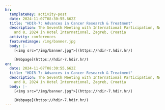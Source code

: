 ```yaml
---
hr:
  templateKey: activity-post
  date: 2024-11-07T08:30:55.662Z
  title: "HDIR-7: Advances in Cancer Research & Treatment"
  description: The Seventh Meeting with International Participation, November 7
    and 8, 2024 in Hotel International, Zagreb, Croatia
  activity: conferences
  featuredimage: /img/banner.jpg
  body: |-
    [<img src="/img/banner.jpg">](https://hdir-7.hdir.hr/)

    [Webpage](https://hdir-7.hdir.hr/)
en:
  date: 2024-11-07T08:30:55.662Z
  title: "HDIR-7: Advances in Cancer Research & Treatment"
  description: The Seventh Meeting with International Participation, November 7
    and 8, 2024 in Hotel International, Zagreb, Croatia
  body: |-
    [<img src="/img/banner.jpg">](https://hdir-7.hdir.hr/)

    [Webpage](https://hdir-7.hdir.hr/)
---
```

